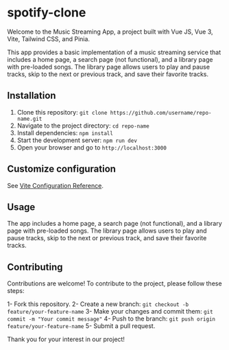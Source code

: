 # spotify-clone

Welcome to the Music Streaming App, a project built with Vue JS, Vue 3, Vite, Tailwind CSS, and Pinia.

This app provides a basic implementation of a music streaming service that includes a home page, a search page (not functional), and a library page with pre-loaded songs. The library page allows users to play and pause tracks, skip to the next or previous track, and save their favorite tracks.

## Installation

1. Clone this repository: `git clone https://github.com/username/repo-name.git`
2. Navigate to the project directory: `cd repo-name`
3. Install dependencies: `npm install`
4. Start the development server: `npm run dev`
5. Open your browser and go to `http://localhost:3000`

## Customize configuration

See [Vite Configuration Reference](https://vitejs.dev/config/).

## Usage

The app includes a home page, a search page (not functional), and a library page with pre-loaded songs. The library page allows users to play and pause tracks, skip to the next or previous track, and save their favorite tracks.

## Contributing

Contributions are welcome! To contribute to the project, please follow these steps:

1- Fork this repository.
2- Create a new branch: `git checkout -b feature/your-feature-name`
3- Make your changes and commit them: `git commit -m "Your commit message"`
4- Push to the branch: `git push origin feature/your-feature-name`
5- Submit a pull request.

Thank you for your interest in our project!

